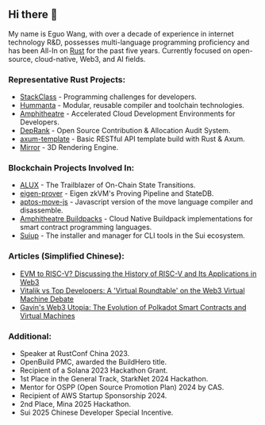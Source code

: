 ## Hi there 👋

My name is Eguo Wang, with over a decade of experience in internet technology R&D, possesses multi-language programming proficiency and has been All-In on [Rust](https://www.rust-lang.org/) for the past five years. Currently focused on open-source, cloud-native, Web3, and AI fields.

### Representative Rust Projects:

- [StackClass](https://github.com/stackclass) - Programming challenges for developers.
- [Hummanta](https://github.com/hummanta) - Modular, reusable compiler and toolchain technologies.
- [Amphitheatre](https://github.com/amphitheatre-app) - Accelerated Cloud Development Environments for Developers.
- [DepRank](https://github.com/deprank) - Open Source Contribution & Allocation Audit System.
- [axum-template](https://github.com/wangeguo/axum-template) - Basic RESTful API template build with Rust & Axum.
- [Mirror](https://github.com/ReflectiveIO/mirror) - 3D Rendering Engine.

### Blockchain Projects Involved In:

- [ALUX](https://github.com/alux-network) - The Trailblazer of On-Chain State Transitions.
- [eigen-prover](https://github.com/wangeguo/eigen-prover) - Eigen zkVM's Proving Pipeline and StateDB.
- [aptos-move-js](https://github.com/hummanta/aptos-move-js) - Javascript version of the move language compiler and disassemble.
- [Amphitheatre Buildpacks](https://github.com/amp-buildpacks) - Cloud Native Buildpack implementations for smart contract programming languages.
- [Suiup](https://github.com/MystenLabs/suiup) - The installer and manager for CLI tools in the Sui ecosystem.

### Articles (Simplified Chinese):

- [EVM to RISC-V? Discussing the History of RISC-V and Its Applications in Web3](https://mp.weixin.qq.com/s/b_xvLsAA4MBI2LGG21Tuyg)
- [Vitalik vs Top Developers: A 'Virtual Roundtable' on the Web3 Virtual Machine Debate](https://mp.weixin.qq.com/s/49gjDiKY7noPyTa8zSPm6w)
- [Gavin's Web3 Utopia: The Evolution of Polkadot Smart Contracts and Virtual Machines](https://mp.weixin.qq.com/s/5XWCCdOjqdaFLzkm8qhrsg)

### Additional:

- Speaker at RustConf China 2023.
- OpenBuild PMC, awarded the BuildHero title.
- Recipient of a Solana 2023 Hackathon Grant.
- 1st Place in the General Track, StarkNet 2024 Hackathon.
- Mentor for OSPP (Open Source Promotion Plan) 2024 by CAS.
- Recipient of AWS Startup Sponsorship 2024.
- 2nd Place, Mina 2025 Hackathon.
- Sui 2025 Chinese Developer Special Incentive.
